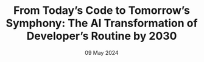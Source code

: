 ---
short_name: "FSE"
title: "From Today’s Code to Tomorrow’s Symphony: The AI Transformation of Developer’s Routine by 2030"
authors: "Matteo Ciniselli, <b>Niccolò Puccinelli</b>, Ketai Qiu, Luca Di Grazia"
long_name: "International Conference on the Foundations of Software Engineering (FSE '24): Software Engineering in 2030 Workshop"
media_names: ["The Register", "Swiss IT Magazine"]
media_links: ["https://www.theregister.com/2024/05/28/software_development_2030/", "https://www.itmagazine.ch/artikel/82288/KI-Assistent_der_Zukunft_koennte_Programmier-Output_verdoppeln.html"]
doi: "https://doi.org/10.48550/arXiv.2405.12731"
pdf: "resources/pdf/Niccolò-Puccinelli-FSE2024-SE2030.pdf"
bibtex: "resources/bibtex/Niccolò-Puccinelli-FSE2024-SE2030.bib"
year: "2024"
date: "09 May 2024"
---